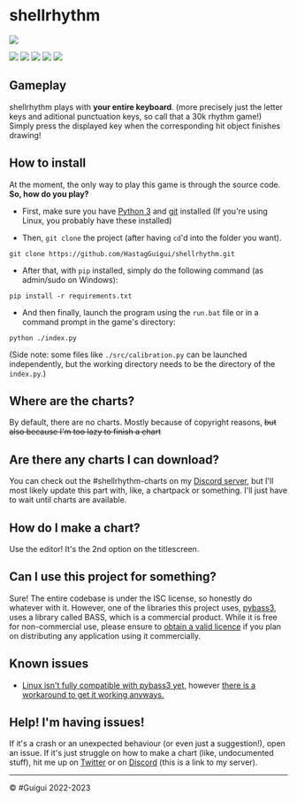 # shellrhythm
![](./shellrhythm.png)

![](https://img.shields.io/github/issues/HastagGuigui/shellrhythm?style=flat-square) ![](https://img.shields.io/github/forks/HastagGuigui/shellrhythm?style=flat-square) ![](https://img.shields.io/github/stars/HastagGuigui/shellrhythm?color=yellow&style=flat-square) ![](https://img.shields.io/github/license/HastagGuigui/shellrhythm?color=red&style=flat-square) ![](https://img.shields.io/badge/version-1.0-white?style=flat-square)

## Gameplay

shellrhythm plays with **your entire keyboard**. (more precisely just the letter keys and aditional punctuation keys, so call that a 30k rhythm game!)<br/>
Simply press the displayed key when the corresponding hit object finishes drawing!

## How to install

At the moment, the only way to play this game is through the source code. **So, how do you play?**

- First, make sure you have [Python 3](https://www.python.org/downloads/) and [git](https://git-scm.com/downloads) installed (If you're using Linux, you probably have these installed)

- Then, `git clone` the project (after having `cd`'d into the folder you want). 
```
git clone https://github.com/HastagGuigui/shellrhythm.git
```

- After that, with `pip` installed, simply do the following command (as admin/sudo on Windows):
```
pip install -r requirements.txt
```

- And then finally, launch the program using the `run.bat` file or in a command prompt in the game's directory:
```
python ./index.py
```
(Side note: some files like `./src/calibration.py` can be launched independently, but the working directory needs to be the directory of the `index.py`.)

## Where are the charts?

By default, there are no charts. Mostly because of copyright reasons, ~~but also because I'm too lazy to finish a chart~~

## Are there any charts I can download?

You can check out the #shellrhythm-charts on my [Discord server](https://discord.gg/VGxqDahgvY), but I'll most likely update this part with, like, a chartpack or something. I'll just have to wait until charts are available.

## How do I make a chart?

Use the editor! It's the 2nd option on the titlescreen.

## Can I use this project for something?

Sure! The entire codebase is under the ISC license, so honestly do whatever with it.
However, one of the libraries this project uses, [pybass3](https://github.com/devdave/pybass3/), uses a library called BASS, which is a commercial product. While it is free for non-commercial use, please ensure to [obtain a valid licence](http://www.un4seen.com/bass.html#license) if you plan on distributing any application using it commercially.

## Known issues

- [Linux isn't fully compatible with pybass3 yet,](https://github.com/devdave/pybass3/issues/2) however [there is a workaround to get it working anyways.](./docs/PYBASS3_LINUX.md)

## Help! I'm having issues!

If it's a crash or an unexpected behaviour (or even just a suggestion!), open an issue.
If it's just struggle on how to make a chart (like, undocumented stuff), hit me up on [Twitter](https://twitter.com/_GuiguiYT) or on [Discord](https://discord.gg/VGxqDahgvY) (this is a link to my server).

----
© #Guigui 2022-2023
